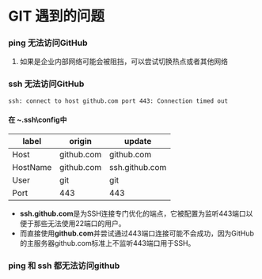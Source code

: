 # GIT 遇到的问题
### ping 无法访问GitHub
1. 如果是企业内部网络可能会被阻挡，可以尝试切换热点或者其他网络
### ssh 无法访问GitHub
``` bash
ssh: connect to host github.com port 443: Connection timed out
```
#### 在 ~\.ssh\config中
|label|origin|update|
|-----|------|------|
|Host|github.com|github.com|
|HostName|github.com|ssh.github.com|
|User|git|git|
|Port|443|443|
-   **ssh.github.com**是为SSH连接专门优化的端点，它被配置为监听443端口以便于那些无法使用22端口的用户。
- 而直接使用**github.com**并尝试通过443端口连接可能不会成功，因为GitHub的主服务器github.com标准上不监听443端口用于SSH。
### ping 和 ssh 都无法访问github
